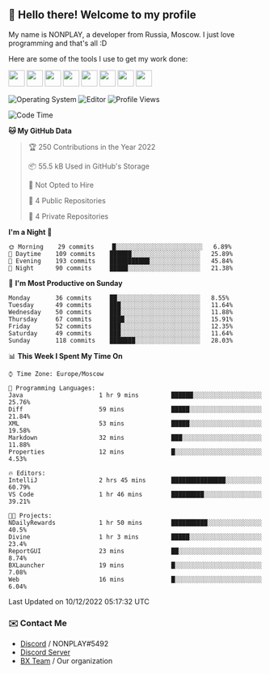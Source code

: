 ## :wave: Hello there! Welcome to my profile

My name is NONPLAY, a developer from Russia, Moscow. I just love programming and that's all :D

Here are some of the tools I use to get my work done:

<kbd><img height="32" src="https://img.icons8.com/color/2x/visual-studio-code-2019.png"></kbd>
<kbd><img height="32" src="https://img.icons8.com/color/2x/linux.png"></kbd>
<kbd><img height="32" src="https://img.icons8.com/fluent/2x/console.png"></kbd>
<kbd><img height="32" src="https://img.icons8.com/color/2x/open-source.png"></kbd>
<kbd><img height="32" src="https://img.icons8.com/color/2x/git.png"></kbd>
<kbd><img height="32" src="https://img.icons8.com/color/2x/nginx.png"></kbd>
<a href="?#gh-light-mode-only"><kbd><img height="32" src="https://img.icons8.com/metro/2x/mysql.png"></kbd></a>
<a href="?#gh-dark-mode-only"><kbd><img height="32" src="https://img.icons8.com/FFFFFF/metro/2x/mysql.png"></kbd></a>

![Operating System](https://img.shields.io/badge/OS-Windows%2010%20Pro-informational?style=for-the-badge&logo=Windows&logoColor=white&color=007ec6)
![Editor](https://img.shields.io/badge/Editor-VS%20Code-informational?style=for-the-badge&logo=Visual%20Studio%20Code&logoColor=white&color=007ec6)
![Profile Views](https://komarev.com/ghpvc/?username=NONPLAYT&color=blue&style=for-the-badge)

<!--START_SECTION:waka-->
![Code Time](http://img.shields.io/badge/Code%20Time-16%20hrs%2010%20mins-blue)

**🐱 My GitHub Data** 

> 🏆 250 Contributions in the Year 2022
 > 
> 📦 55.5 kB Used in GitHub's Storage 
 > 
> 🚫 Not Opted to Hire
 > 
> 📜 4 Public Repositories 
 > 
> 🔑 4 Private Repositories  
 > 
**I'm a Night 🦉** 

```text
🌞 Morning    29 commits     █░░░░░░░░░░░░░░░░░░░░░░░░   6.89% 
🌆 Daytime    109 commits    ██████░░░░░░░░░░░░░░░░░░░   25.89% 
🌃 Evening    193 commits    ███████████░░░░░░░░░░░░░░   45.84% 
🌙 Night      90 commits     █████░░░░░░░░░░░░░░░░░░░░   21.38%

```
📅 **I'm Most Productive on Sunday** 

```text
Monday       36 commits     ██░░░░░░░░░░░░░░░░░░░░░░░   8.55% 
Tuesday      49 commits     ███░░░░░░░░░░░░░░░░░░░░░░   11.64% 
Wednesday    50 commits     ███░░░░░░░░░░░░░░░░░░░░░░   11.88% 
Thursday     67 commits     ████░░░░░░░░░░░░░░░░░░░░░   15.91% 
Friday       52 commits     ███░░░░░░░░░░░░░░░░░░░░░░   12.35% 
Saturday     49 commits     ███░░░░░░░░░░░░░░░░░░░░░░   11.64% 
Sunday       118 commits    ███████░░░░░░░░░░░░░░░░░░   28.03%

```


📊 **This Week I Spent My Time On** 

```text
⌚︎ Time Zone: Europe/Moscow

💬 Programming Languages: 
Java                     1 hr 9 mins         ██████░░░░░░░░░░░░░░░░░░░   25.76% 
Diff                     59 mins             █████░░░░░░░░░░░░░░░░░░░░   21.84% 
XML                      53 mins             █████░░░░░░░░░░░░░░░░░░░░   19.58% 
Markdown                 32 mins             ███░░░░░░░░░░░░░░░░░░░░░░   11.88% 
Properties               12 mins             █░░░░░░░░░░░░░░░░░░░░░░░░   4.53%

🔥 Editors: 
IntelliJ                 2 hrs 45 mins       ███████████████░░░░░░░░░░   60.79% 
VS Code                  1 hr 46 mins        █████████░░░░░░░░░░░░░░░░   39.21%

🐱‍💻 Projects: 
NDailyRewards            1 hr 50 mins        ██████████░░░░░░░░░░░░░░░   40.5% 
Divine                   1 hr 3 mins         █████░░░░░░░░░░░░░░░░░░░░   23.4% 
ReportGUI                23 mins             ██░░░░░░░░░░░░░░░░░░░░░░░   8.74% 
BXLauncher               19 mins             █░░░░░░░░░░░░░░░░░░░░░░░░   7.08% 
Web                      16 mins             █░░░░░░░░░░░░░░░░░░░░░░░░   6.04%

```


 Last Updated on 10/12/2022 05:17:32 UTC
<!--END_SECTION:waka-->

### ✉️ Contact Me

- [Discord](https://discord.com/users/597087584090587177) / NONPLAY#5492
- [Discord Server](https://discord.gg/p7cxhw7E2M)
- [BX Team](https://github.com/BX-Team) / Our organization
